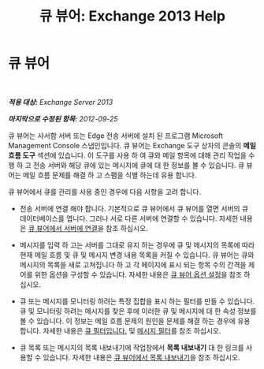 ﻿---
title: '큐 뷰어: Exchange 2013 Help'
TOCTitle: 큐 뷰어
ms:assetid: db892f88-5c13-4607-a38c-8845b35ab8b2
ms:mtpsurl: https://technet.microsoft.com/ko-kr/library/Bb124789(v=EXCHG.150)
ms:contentKeyID: 50484279
ms.date: 05/22/2018
mtps_version: v=EXCHG.150
ms.translationtype: MT
---

# 큐 뷰어

 

_**적용 대상:** Exchange Server 2013_

_**마지막으로 수정된 항목:** 2012-09-25_

큐 뷰어는 사서함 서버 또는 Edge 전송 서버에 설치 된 프로그램 Microsoft Management Console 스냅인입니다. 큐 뷰어는 Exchange 도구 상자의 콘솔의 **메일 흐름 도구** 섹션에 있습니다. 이 도구를 사용 하 여 큐와 메일 항목에 대해 관리 작업을 수행 하 고 전송 서버와 해당 큐에 있는 메시지에 큐에 대 한 정보를 볼 수 있습니다. 큐 뷰어는 메일 흐름 문제를 해결 하 고 스팸을 식별 하는데 유용 합니다.

큐 뷰어에서 큐를 관리를 사용 중인 경우에 다음 사항을 고려 합니다.

  - 전송 서버에 연결 해야 합니다. 기본적으로 큐 뷰어에서 큐 뷰어를 열면 서버의 큐 데이터베이스를 엽니다. 그러나 서로 다른 서버에 연결할 수 있습니다. 자세한 내용은 [큐 뷰어에서 서버에 연결](connect-to-a-server-in-queue-viewer-exchange-2013-help.md)을 참조 하십시오.

  - 메시지를 입력 하 고는 서버를 그대로 유지 하는 경우에 큐 및 메시지의 목록에 따라 현재 메일 흐름 및 큐 및 메시지 변경 내용 목록을 커질 수 있습니다. 큐 뷰어는 큐와 메시지의 목록을 새로 고쳐집니다 하 고 각 페이지에 표시 되는 항목 수의 간격을 제어를 위한 옵션을 구성할 수 있습니다. 자세한 내용은 [큐 뷰어 옵션 설정](set-queue-viewer-options-exchange-2013-help.md)을 참조 하십시오.

  - 큐 또는 메시지를 모니터링 하려는 특정 집합을 표시 하는 필터를 만들 수 있습니다. 큐 및 모니터링 하려는 메시지를 찾은 후에 이러한 큐 및 메시지에 대 한 속성 정보를 볼 수 있습니다. 이 정보는 메일 흐름 문제의 원인을 문제를 해결 하는 경우에 유용 합니다. 자세한 내용은 [큐 필터입니다.](queue-filters-exchange-2013-help.md) 및 [메시지 필터](message-filters-exchange-2013-help.md)를 참조 하십시오.

  - 큐 목록 또는 메시지의 목록 내보내기에 작업창에서 **목록 내보내기** 대 한 링크를 사용할 수 있습니다. 자세한 내용은 [큐 뷰어에서 목록 내보내기](export-lists-from-queue-viewer-exchange-2013-help.md)을 참조 하십시오.

